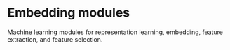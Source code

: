 # Embedding modules

Machine learning modules for representation learning, embedding, feature extraction, and feature selection.
